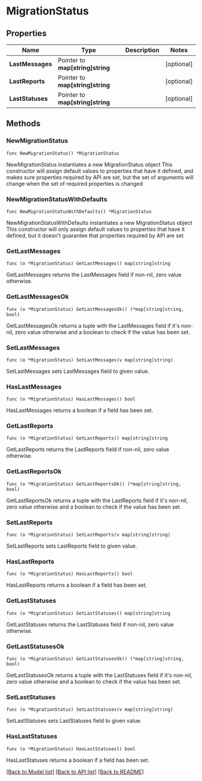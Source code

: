 # MigrationStatus

## Properties

Name | Type | Description | Notes
------------ | ------------- | ------------- | -------------
**LastMessages** | Pointer to **map[string]string** |  | [optional] 
**LastReports** | Pointer to **map[string]string** |  | [optional] 
**LastStatuses** | Pointer to **map[string]string** |  | [optional] 

## Methods

### NewMigrationStatus

`func NewMigrationStatus() *MigrationStatus`

NewMigrationStatus instantiates a new MigrationStatus object
This constructor will assign default values to properties that have it defined,
and makes sure properties required by API are set, but the set of arguments
will change when the set of required properties is changed

### NewMigrationStatusWithDefaults

`func NewMigrationStatusWithDefaults() *MigrationStatus`

NewMigrationStatusWithDefaults instantiates a new MigrationStatus object
This constructor will only assign default values to properties that have it defined,
but it doesn't guarantee that properties required by API are set

### GetLastMessages

`func (o *MigrationStatus) GetLastMessages() map[string]string`

GetLastMessages returns the LastMessages field if non-nil, zero value otherwise.

### GetLastMessagesOk

`func (o *MigrationStatus) GetLastMessagesOk() (*map[string]string, bool)`

GetLastMessagesOk returns a tuple with the LastMessages field if it's non-nil, zero value otherwise
and a boolean to check if the value has been set.

### SetLastMessages

`func (o *MigrationStatus) SetLastMessages(v map[string]string)`

SetLastMessages sets LastMessages field to given value.

### HasLastMessages

`func (o *MigrationStatus) HasLastMessages() bool`

HasLastMessages returns a boolean if a field has been set.

### GetLastReports

`func (o *MigrationStatus) GetLastReports() map[string]string`

GetLastReports returns the LastReports field if non-nil, zero value otherwise.

### GetLastReportsOk

`func (o *MigrationStatus) GetLastReportsOk() (*map[string]string, bool)`

GetLastReportsOk returns a tuple with the LastReports field if it's non-nil, zero value otherwise
and a boolean to check if the value has been set.

### SetLastReports

`func (o *MigrationStatus) SetLastReports(v map[string]string)`

SetLastReports sets LastReports field to given value.

### HasLastReports

`func (o *MigrationStatus) HasLastReports() bool`

HasLastReports returns a boolean if a field has been set.

### GetLastStatuses

`func (o *MigrationStatus) GetLastStatuses() map[string]string`

GetLastStatuses returns the LastStatuses field if non-nil, zero value otherwise.

### GetLastStatusesOk

`func (o *MigrationStatus) GetLastStatusesOk() (*map[string]string, bool)`

GetLastStatusesOk returns a tuple with the LastStatuses field if it's non-nil, zero value otherwise
and a boolean to check if the value has been set.

### SetLastStatuses

`func (o *MigrationStatus) SetLastStatuses(v map[string]string)`

SetLastStatuses sets LastStatuses field to given value.

### HasLastStatuses

`func (o *MigrationStatus) HasLastStatuses() bool`

HasLastStatuses returns a boolean if a field has been set.


[[Back to Model list]](../README.md#documentation-for-models) [[Back to API list]](../README.md#documentation-for-api-endpoints) [[Back to README]](../README.md)


